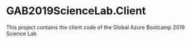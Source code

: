 # GAB2019ScienceLab.Client
This project contains the client code of the Global Azure Bootcamp 2019 Science Lab
